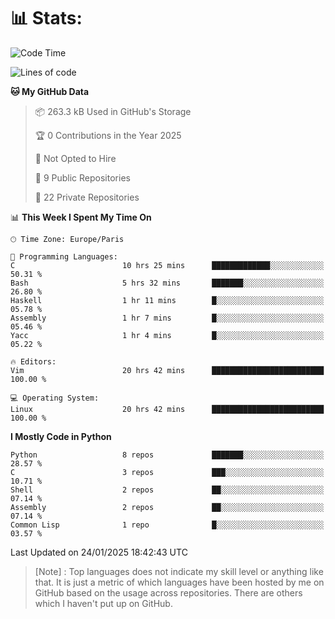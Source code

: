

<h1>📊 Stats:</h1>

<!--START_SECTION:waka-->
![Code Time](http://img.shields.io/badge/Code%20Time-734%20hrs%2036%20mins-blue)

![Lines of code](https://img.shields.io/badge/From%20Hello%20World%20I%27ve%20Written-6.4%20million%20lines%20of%20code-blue)

**🐱 My GitHub Data** 

> 📦 263.3 kB Used in GitHub's Storage 
 > 
> 🏆 0 Contributions in the Year 2025
 > 
> 🚫 Not Opted to Hire
 > 
> 📜 9 Public Repositories 
 > 
> 🔑 22 Private Repositories 
 > 
📊 **This Week I Spent My Time On** 

```text
🕑︎ Time Zone: Europe/Paris

💬 Programming Languages: 
C                        10 hrs 25 mins      █████████████░░░░░░░░░░░░   50.31 % 
Bash                     5 hrs 32 mins       ███████░░░░░░░░░░░░░░░░░░   26.80 % 
Haskell                  1 hr 11 mins        █░░░░░░░░░░░░░░░░░░░░░░░░   05.78 % 
Assembly                 1 hr 7 mins         █░░░░░░░░░░░░░░░░░░░░░░░░   05.46 % 
Yacc                     1 hr 4 mins         █░░░░░░░░░░░░░░░░░░░░░░░░   05.22 % 

🔥 Editors: 
Vim                      20 hrs 42 mins      █████████████████████████   100.00 % 

💻 Operating System: 
Linux                    20 hrs 42 mins      █████████████████████████   100.00 % 
```

**I Mostly Code in Python** 

```text
Python                   8 repos             ███████░░░░░░░░░░░░░░░░░░   28.57 % 
C                        3 repos             ███░░░░░░░░░░░░░░░░░░░░░░   10.71 % 
Shell                    2 repos             ██░░░░░░░░░░░░░░░░░░░░░░░   07.14 % 
Assembly                 2 repos             ██░░░░░░░░░░░░░░░░░░░░░░░   07.14 % 
Common Lisp              1 repo              █░░░░░░░░░░░░░░░░░░░░░░░░   03.57 % 
```




 Last Updated on 24/01/2025 18:42:43 UTC
<!--END_SECTION:waka-->

 > [Note] : Top languages does not indicate my skill level or anything like that. It is just a metric of which languages have been hosted by me on GitHub based on the usage across repositories. There are others which I haven't put up on GitHub.</span>
